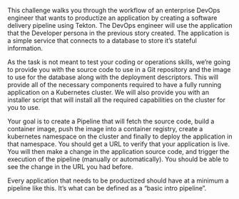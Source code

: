 This challenge walks you through the workflow of an enterprise DevOps engineer that wants to productize an application by creating a software delivery pipeline using Tekton.
The DevOps engineer will use the application that the Developer persona in the previous story created. The application is a simple service that connects to a database to store it’s stateful information. 

As the task is not meant to test your coding or operations skills, we’re going to provide you with the source code to use in a Git repository and the image to use for the database along with the deployment descriptors. This will provide all of the necessary components required to have a fully running application on a Kubernetes cluster. We will also provide you with an installer script that will install all the required capabilities on the cluster for you to use.

Your goal is to create a Pipeline that will fetch the source code, build a container image, push the image into a container registry, create a kubernetes namespace on the cluster and finally to deploy the application in that namespace. You should get a URL to verify that your application is live. You will then make a change in the application source code, and trigger the execution of the pipeline (manually or automatically). You should be able to see the change in the URL you had before.

Every application that needs to be productized should have at a minimum a pipeline like this. It’s what can be defined as a “basic intro pipeline”.